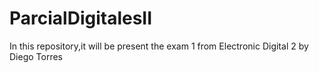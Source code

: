# ParcialDigitalesII
In this repository,it will be present the exam 1 from Electronic Digital 2 by Diego Torres
